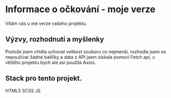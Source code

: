 # Informace o očkování - moje verze

Vítám vás u mé verze vašeho projektu. 

## Výzvy, rozhodnutí a myšlenky 

Protože jsem chtěla uchovat velikost souboru co nejmenší, rozhodla jsem se nepoužívat žádné balíčky a data z API jsem získala pomocí Fetch api, u většího projektu bych ale asi použila Axios. 

## Stack pro tento projekt. 

HTML5
SCSS
JS
